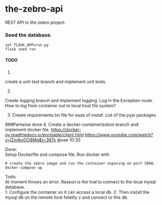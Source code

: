 # the-zebro-api
REST API to the zebro project.


### Seed the database. 

```
set FLASK_APP=run.py
flask seed run
```

##### TODO 

1.
create a unit-test branch and implement unit tests.

2. 
Create logging branch and implement logging.
Log in the Exception route.
How to log from container out to local host file system?

3. Create requirements.txt file for ease of install.
List of the pypi packages.

###Partwise done
4. Create a docker-containerization branch and implement docker file.
https://docker-py.readthedocs.io/en/stable/client.html
https://www.youtube.com/watch?v=IZmlkoOO8Mg&t=397s @see 10:30

Done: <br>Setup Dockerfile and compose file.
Run docker with 

````
# create the zebro image and run the container exposing on port 5000.
docker-compose up
````

 Todo: <br>
 At moment throws an error. Reason is the trial to connect to the local mysql database.  
 1. 
 Configure the container so it can access a local db. 
 2. 
 Then install the mysql db on the remote host fatality z and connect to this db.
